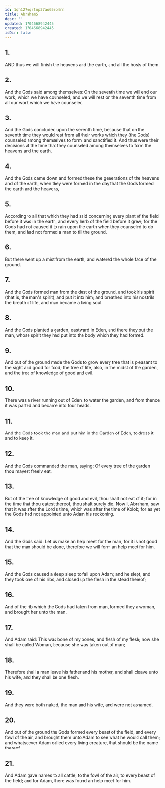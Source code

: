```yaml
---
id: 1qh127oqrtnp37ao65eb4rn
title: Abraham5
desc: ''
updated: 1704668942445
created: 1704668942445
isDir: false
---
```

## 1.
AND thus we will finish the heavens and the earth, and all the hosts of them.
## 2.
And the Gods said among themselves: On the seventh time we will end our work, which we have counseled; and we will rest on the seventh time from all our work which we have counseled.
## 3.
And the Gods concluded upon the seventh time, because that on the seventh time they would rest from all their works which they (the Gods) counseled among themselves to form; and sanctified it. And thus were their decisions at the time that they counseled among themselves to form the heavens and the earth.
## 4.
And the Gods came down and formed these the generations of the heavens and of the earth, when they were formed in the day that the Gods formed the earth and the heavens,
## 5.
According to all that which they had said concerning every plant of the field before it was in the earth, and every herb of the field before it grew; for the Gods had not caused it to rain upon the earth when they counseled to do them, and had not formed a man to till the ground.
## 6.
But there went up a mist from the earth, and watered the whole face of the ground.
## 7.
And the Gods formed man from the dust of the ground, and took his spirit (that is, the man's spirit), and put it into him; and breathed into his nostrils the breath of life, and man became a living soul.
## 8.
And the Gods planted a garden, eastward in Eden, and there they put the man, whose spirit they had put into the body which they had formed.
## 9.
And out of the ground made the Gods to grow every tree that is pleasant to the sight and good for food; the tree of life, also, in the midst of the garden, and the tree of knowledge of good and evil.
## 10.
There was a river running out of Eden, to water the garden, and from thence it was parted and became into four heads.
## 11.
And the Gods took the man and put him in the Garden of Eden, to dress it and to keep it.
## 12.
And the Gods commanded the man, saying: Of every tree of the garden thou mayest freely eat,
## 13.
But of the tree of knowledge of good and evil, thou shalt not eat of it; for in the time that thou eatest thereof, thou shalt surely die. Now I, Abraham, saw that it was after the Lord's time, which was after the time of Kolob; for as yet the Gods had not appointed unto Adam his reckoning.
## 14.
And the Gods said: Let us make an help meet for the man, for it is not good that the man should be alone, therefore we will form an help meet for him.
## 15.
And the Gods caused a deep sleep to fall upon Adam; and he slept, and they took one of his ribs, and closed up the flesh in the stead thereof;
## 16.
And of the rib which the Gods had taken from man, formed they a woman, and brought her unto the man.
## 17.
And Adam said: This was bone of my bones, and flesh of my flesh; now she shall be called Woman, because she was taken out of man;
## 18.
Therefore shall a man leave his father and his mother, and shall cleave unto his wife, and they shall be one flesh.
## 19.
And they were both naked, the man and his wife, and were not ashamed.
## 20.
And out of the ground the Gods formed every beast of the field, and every fowl of the air, and brought them unto Adam to see what he would call them; and whatsoever Adam called every living creature, that should be the name thereof.
## 21.
And Adam gave names to all cattle, to the fowl of the air, to every beast of the field; and for Adam, there was found an help meet for him.
